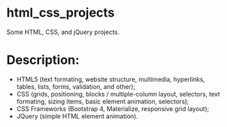# html_css_projects
Some HTML, CSS, and jQuery projects.

# Description:

- HTML5 (text formating, website structure, multimedia, hyperlinks, tables, lists, forms, validation, and other);
- CSS (grids, positioning, blocks / multiple-column layout, selectors, text formating, sizing items, basic element animation, selectors);
- CSS Frameworks (Bootstrap 4, Materialize, responsive grid layout);
- JQuery (simple HTML element animation).
